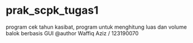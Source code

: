 # prak_scpk_tugas1
program cek tahun kasibat, program untuk menghitung luas dan volume balok berbasis GUI
@author Waffiq Aziz / 123190070
